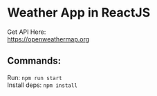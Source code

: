 # Weather App in ReactJS<br>
Get API Here:<br>
https://openweathermap.org<br>
## Commands:<br>
Run: `npm run start`<br>
Install deps: `npm install`<br>
 
 
